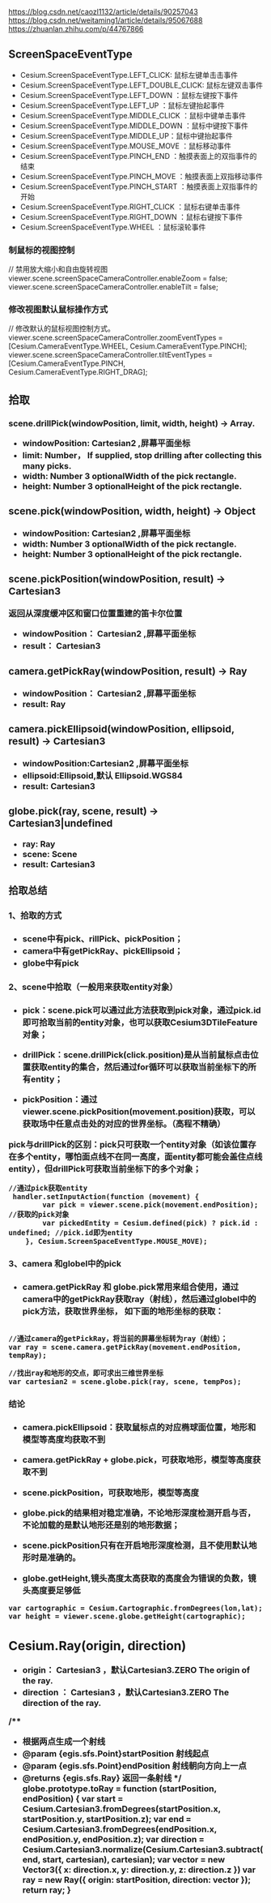  https://blog.csdn.net/caozl1132/article/details/90257043
 https://blog.csdn.net/weitaming1/article/details/95067688
 https://zhuanlan.zhihu.com/p/44767866
 
 
 
##  ScreenSpaceEventType

- Cesium.ScreenSpaceEventType.LEFT_CLICK: 鼠标左键单击击事件
- Cesium.ScreenSpaceEventType.LEFT_DOUBLE_CLICK:  鼠标左键双击事件
- Cesium.ScreenSpaceEventType.LEFT_DOWN ：鼠标左键按下事件
- Cesium.ScreenSpaceEventType.LEFT_UP ：鼠标左键抬起事件
- Cesium.ScreenSpaceEventType.MIDDLE_CLICK ：鼠标中键单击事​​件
- Cesium.ScreenSpaceEventType.MIDDLE_DOWN ：鼠标中键按下事件
- Cesium.ScreenSpaceEventType.MIDDLE_UP：鼠标中键抬起事件
- Cesium.ScreenSpaceEventType.MOUSE_MOVE ：鼠标移动事件
- Cesium.ScreenSpaceEventType.PINCH_END ：触摸表面上的双指事件的结束
- Cesium.ScreenSpaceEventType.PINCH_MOVE ：触摸表面上双指移动事件
- Cesium.ScreenSpaceEventType.PINCH_START ：触摸表面上双指事件的开始
- Cesium.ScreenSpaceEventType.RIGHT_CLICK ：鼠标右键单击事件
- Cesium.ScreenSpaceEventType.RIGHT_DOWN ：鼠标右键按下事件
- Cesium.ScreenSpaceEventType.WHEEL ：鼠标滚轮事件
 
 
 
 
### 制鼠标的视图控制
 // 禁用放大缩小和自由旋转视图
 viewer.scene.screenSpaceCameraController.enableZoom = false;
 viewer.scene.screenSpaceCameraController.enableTilt = false;
 
 
### 修改视图默认鼠标操作方式
 // 修改默认的鼠标视图控制方式。
 viewer.scene.screenSpaceCameraController.zoomEventTypes = [Cesium.CameraEventType.WHEEL, Cesium.CameraEventType.PINCH];
 viewer.scene.screenSpaceCameraController.tiltEventTypes = [Cesium.CameraEventType.PINCH, Cesium.CameraEventType.RIGHT_DRAG];
 
 
 
## 拾取

### scene.drillPick(windowPosition, limit, width, height) → Array.<Object>
 
- windowPosition: Cartesian2	,屏幕平面坐标
- limit: Number， If supplied, stop drilling after collecting this many picks.
- width: Number	3	optionalWidth of the pick rectangle.
- height: Number	3	optionalHeight of the pick rectangle.
 
 
### scene.pick(windowPosition, width, height) → Object

- windowPosition: Cartesian2	,屏幕平面坐标
- width: Number	3	optionalWidth of the pick rectangle.
- height: Number	3	optionalHeight of the pick rectangle.
 
 
### scene.pickPosition(windowPosition, result) → Cartesian3
 返回从深度缓冲区和窗口位置重建的笛卡尔位置    
- windowPosition： Cartesian2  ,屏幕平面坐标
- result： Cartesian3	 


### camera.getPickRay(windowPosition, result) → Ray

- windowPosition： Cartesian2  ,屏幕平面坐标
- result: Ray	 


### camera.pickEllipsoid(windowPosition, ellipsoid, result) → Cartesian3

- windowPosition:Cartesian2		,屏幕平面坐标
- ellipsoid:Ellipsoid,默认 Ellipsoid.WGS84 
- result: Cartesian3		 


### globe.pick(ray, scene, result) → Cartesian3|undefined

- ray: Ray	 
- scene: Scene	 
- result: Cartesian3	 



### 拾取总结
 
#### 1、拾取的方式    
- scene中有pick、rillPick、pickPosition；
- camera中有getPickRay、pickEllipsoid；
- globe中有pick 
 
#### 2、scene中拾取（一般用来获取entity对象）
 
 - pick：scene.pick可以通过此方法获取到pick对象，通过pick.id即可拾取当前的entity对象，也可以获取Cesium3DTileFeature对象；
 
 - drillPick：scene.drillPick(click.position)是从当前鼠标点击位置获取entity的集合，然后通过for循环可以获取当前坐标下的所有entity；
 
 - pickPosition：通过viewer.scene.pickPosition(movement.position)获取，可以获取场中任意点击处的对应的世界坐标。（高程不精确）
 
 pick与drillPick的区别：pick只可获取一个entity对象（如该位置存在多个entity，哪怕面点线不在同一高度，面entity都可能会盖住点线entity），但drillPick可获取当前坐标下的多个对象；
 
 ```
 //通过pick获取entity 
  handler.setInputAction(function (movement) {
         var pick = viewer.scene.pick(movement.endPosition);  //获取的pick对象
         var pickedEntity = Cesium.defined(pick) ? pick.id : undefined; //pick.id即为entity
     }, Cesium.ScreenSpaceEventType.MOUSE_MOVE);
 
 ```
 
 
#### 3、camera 和globel中的pick 
- camera.getPickRay 和 globe.pick常用来组合使用，通过camera中的getPickRay获取ray（射线），然后通过globel中的pick方法，获取世界坐标，
如下面的地形坐标的获取：
 
```

//通过camera的getPickRay，将当前的屏幕坐标转为ray（射线）；
var ray = scene.camera.getPickRay(movement.endPosition, tempRay);

//找出ray和地形的交点，即可求出三维世界坐标
var cartesian2 = scene.globe.pick(ray, scene, tempPos);

```

#### 结论

- camera.pickEllipsoid：获取鼠标点的对应椭球面位置，地形和模型等高度均获取不到
- camera.getPickRay + globe.pick，可获取地形，模型等高度获取不到
- scene.pickPosition，可获取地形，模型等高度
 
- globe.pick的结果相对稳定准确，不论地形深度检测开启与否，不论加载的是默认地形还是别的地形数据；  
- scene.pickPosition只有在开启地形深度检测，且不使用默认地形时是准确的。  
- globe.getHeight,镜头高度太高获取的高度会为错误的负数，镜头高度要足够低
 
```
var cartographic = Cesium.Cartographic.fromDegrees(lon,lat);
var height = viewer.scene.globe.getHeight(cartographic);
```

  
  
  
 
 
 
## Cesium.Ray(origin, direction) 
 
- origin： Cartesian3 ，默认Cartesian3.ZERO	      The origin of the ray.
- direction	： Cartesian3 ，默认Cartesian3.ZERO	 The direction of the ray.
 
 
 
 
 /**
  * 根据两点生成一个射线
  * @param {egis.sfs.Point}startPosition 射线起点
  * @param {egis.sfs.Point}endPosition 射线朝向方向上一点
  * @returns {egis.sfs.Ray} 返回一条射线
  */
 globe.prototype.toRay = function (startPosition, endPosition) {
     var start = Cesium.Cartesian3.fromDegrees(startPosition.x, startPosition.y, startPosition.z);
     var end = Cesium.Cartesian3.fromDegrees(endPosition.x, endPosition.y, endPosition.z);
     var direction = Cesium.Cartesian3.normalize(Cesium.Cartesian3.subtract(end, start, cartesian), cartesian);
     var vector = new Vector3({
         x: direction.x,
         y: direction.y,
         z: direction.z
     })
     var ray = new Ray({
         origin: startPosition,
         direction: vector
     });
     return ray;
 }
 
 
 
 
 
 
 
 
 
 